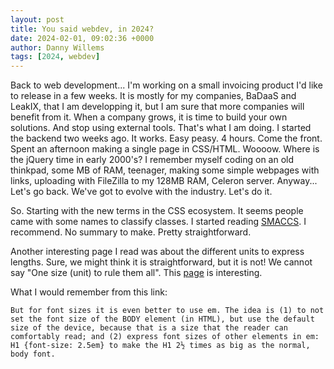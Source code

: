 ```yaml
---
layout: post
title: You said webdev, in 2024?
date: 2024-02-01, 09:02:36 +0000
author: Danny Willems
tags: [2024, webdev]
---
```



Back to web development...
I'm working on a small invoicing product I'd like to release in a few weeks. It
is mostly for my companies, BaDaaS and LeakIX, that I am developping it, but I
am sure that more companies will benefit from it. When a company grows, it is
time to build your own solutions. And stop using external tools. That's what I
am doing.
I started the backend two weeks ago. It works. Easy peasy. 4 hours.
Come the front. Spent an afternoon making a single page in CSS/HTML. Woooow.
Where is the jQuery time in early 2000's? I remember myself coding on an old
thinkpad, some MB of RAM, teenager, making some simple webpages with links,
uploading with FileZilla to my 128MB RAM, Celeron server.
Anyway... Let's go back.
We've got to evolve with the industry. Let's do it.


So. Starting with the new terms in the CSS ecosystem.
It seems people came with some names to classify classes.
I started reading [SMACCS](http://smacss.com/book/). I recommend. No summary to
make. Pretty straightforward.

Another interesting page I read was about the different units to express
lengths. Sure, we might think it is straightforward, but it is not! We cannot
say "One size (unit) to rule them all".
This [page](https://www.w3.org/Style/Examples/007/units.en.html) is interesting.

What I would remember from this link:
```
But for font sizes it is even better to use em. The idea is (1) to not set the font size of the BODY element (in HTML), but use the default size of the device, because that is a size that the reader can comfortably read; and (2) express font sizes of other elements in em: H1 {font-size: 2.5em} to make the H1 2½ times as big as the normal, body font.
```
